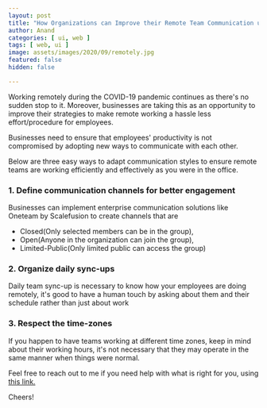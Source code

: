 ```yaml
---
layout: post
title: "How Organizations can Improve their Remote Team Communication using Technology"
author: Anand
categories: [ ui, web ]
tags: [ web, ui ]
image: assets/images/2020/09/remotely.jpg
featured: false
hidden: false

---
```



Working remotely during the COVID-19 pandemic continues as there's no sudden stop to it. Moreover, businesses are taking this as an opportunity to improve their strategies to make remote working a hassle less effort/procedure for employees.

Businesses need to ensure that employees' productivity is not compromised by adopting new ways to communicate with each other.

Below are three easy ways to adapt communication styles to ensure remote teams are working efficiently and effectively as you were in the office.

### 1. Define communication channels for better engagement

Businesses can implement enterprise communication solutions like Oneteam by Scalefusion to create channels that are 
* Closed(Only selected members can be in the group), 
* Open(Anyone in the organization can join the group), 
* Limited-Public(Only limited public can access the group)

### 2. Organize daily sync-ups

Daily team sync-up is necessary to know how your employees are doing remotely, it's good to have a human touch by asking about them and their schedule rather than just about work

### 3. Respect the time-zones

If you happen to have teams working at different time zones, keep in mind about their working hours, it's not necessary that they may operate in the same manner when things were normal.

Feel free to reach out to me if you need help with what is right for you, using <a href="https://www.calendly.com/ahyconsulting/book" target="\_blank">this link.</a>

Cheers!





